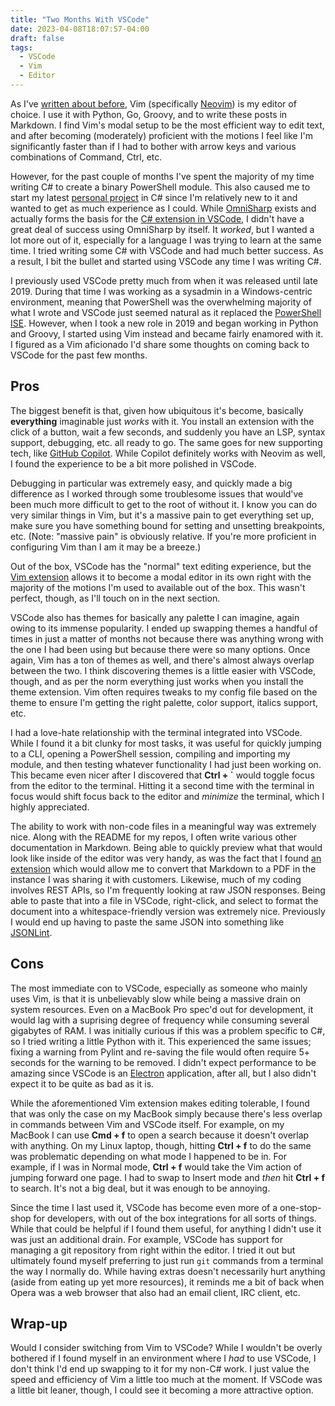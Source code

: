 ```yaml
---
title: "Two Months With VSCode"
date: 2023-04-08T18:07:57-04:00
draft: false
tags:
  - VSCode
  - Vim
  - Editor
---
```


As I've [written about before](https://looped.network/posts/neovim-lsp/), Vim (specifically [Neovim](https://neovim.io/)) is my editor of choice. I use it with Python, Go, Groovy, and to write these posts in Markdown. I find Vim's modal setup to be the most efficient way to edit text, and after becoming (moderately) proficient with the motions I feel like I'm significantly faster than if I had to bother with arrow keys and various combinations of Command, Ctrl, etc.

However, for the past couple of months I've spent the majority of my time writing C# to create a binary PowerShell module. This also caused me to start my latest [personal project](https://github.com/jfabry-noc/TootSharp) in C# since I'm relatively new to it and wanted to get as much experience as I could. While [OmniSharp](https://www.omnisharp.net/) exists and actually forms the basis for the [C# extension in VSCode](https://marketplace.visualstudio.com/items?itemName=ms-dotnettools.csharp), I didn't have a great deal of success using OmniSharp by itself. It _worked_, but I wanted a lot more out of it, especially for a language I was trying to learn at the same time. I tried writing some C# with VSCode and had much better success. As a result, I bit the bullet and started using VSCode any time I was writing C#.

I previously used VSCode pretty much from when it was released until late 2019. During that time I was working as a sysadmin in a Windows-centric environment, meaning that PowerShell was the overwhelming majority of what I wrote and VSCode just seemed natural as it replaced the [PowerShell ISE](https://learn.microsoft.com/en-us/powershell/scripting/windows-powershell/ise/introducing-the-windows-powershell-ise?view=powershell-7.3). However, when I took a new role in 2019 and began working in Python and Groovy, I started using Vim instead and became fairly enamored with it. I figured as a Vim aficionado I'd share some thoughts on coming back to VSCode for the past few months.

## Pros

The biggest benefit is that, given how ubiquitous it's become, basically **everything** imaginable just _works_ with it. You install an extension with the click of a button, wait a few seconds, and suddenly you have an LSP, syntax support, debugging, etc. all ready to go. The same goes for new supporting tech, like [GitHub Copilot](https://github.com/features/copilot). While Copilot definitely works with Neovim as well, I found the experience to be a bit more polished in VSCode.

Debugging in particular was extremely easy, and quickly made a big difference as I worked through some troublesome issues that would've been much more difficult to get to the root of without it. I know you can do very similar things in Vim, but it's a massive pain to get everything set up, make sure you have something bound for setting and unsetting breakpoints, etc. (Note: "massive pain" is obviously relative. If you're more proficient in configuring Vim than I am it may be a breeze.)

Out of the box, VSCode has the "normal" text editing experience, but the [Vim extension](https://marketplace.visualstudio.com/items?itemName=vscodevim.vim) allows it to become a modal editor in its own right with the majority of the motions I'm used to available out of the box. This wasn't perfect, though, as I'll touch on in the next section.

VSCode also has themes for basically any palette I can imagine, again owing to its immense popularity. I ended up swapping themes a handful of times in just a matter of months not because there was anything wrong with the one I had been using but because there were so many options. Once again, Vim has a ton of themes as well, and there's almost always overlap between the two. I think discovering themes is a little easier with VSCode, though, and as per the norm everything just works when you install the theme extension. Vim often requires tweaks to my config file based on the theme to ensure I'm getting the right palette, color support, italics support, etc.

I had a love-hate relationship with the terminal integrated into VSCode. While I found it a bit clunky for most tasks, it was useful for quickly jumping to a CLI, opening a PowerShell session, compiling and importing my module, and then testing whatever functionality I had just been working on. This became even nicer after I discovered that **Ctrl + `** would toggle focus from the editor to the terminal. Hitting it a second time with the terminal in focus would shift focus back to the editor and _minimize_ the terminal, which I highly appreciated.

The ability to work with non-code files in a meaningful way was extremely nice. Along with the README for my repos, I often write various other documentation in Markdown. Being able to quickly preview what that would look like inside of the editor was very handy, as was the fact that I found [an extension](https://marketplace.visualstudio.com/items?itemName=yzane.markdown-pdf) which would allow me to convert that Markdown to a PDF in the instance I was sharing it with customers. Likewise, much of my coding involves REST APIs, so I'm frequently looking at raw JSON responses. Being able to paste that into a file in VSCode, right-click, and select to format the document into a whitespace-friendly version was extremely nice. Previously I would end up having to paste the same JSON into something like [JSONLint](https://jsonlint.com/).

## Cons

The most immediate con to VSCode, especially as someone who mainly uses Vim, is that it is unbelievably slow while being a massive drain on system resources. Even on a MacBook Pro spec'd out for development, it would lag with a suprising degree of frequency while consuming several gigabytes of RAM. I was initially curious if this was a problem specific to C#, so I tried writing a little Python with it. This experienced the same issues; fixing a warning from Pylint and re-saving the file would often require 5+ seconds for the warning to be removed. I didn't expect performance to be amazing since VSCode is an [Electron](https://www.electronjs.org/) application, after all, but I also didn't expect it to be quite as bad as it is.

While the aforementioned Vim extension makes editing tolerable, I found that was only the case on my MacBook simply because there's less overlap in commands between Vim and VSCode itself. For example, on my MacBook I can use **Cmd + f** to open a search because it doesn't overlap with anything. On my Linux laptop, though, hitting **Ctrl + f** to do the same was problematic depending on what mode I happened to be in. For example, if I was in Normal mode, **Ctrl + f** would take the Vim action of jumping forward one page. I had to swap to Insert mode and _then_ hit **Ctrl + f** to search. It's not a big deal, but it was enough to be annoying.

Since the time I last used it, VSCode has become even more of a one-stop-shop for developers, with out of the box integrations for all sorts of things. While that could be helpful if I found them useful, for anything I didn't use it was just an additional drain. For example, VSCode has support for managing a git repository from right within the editor. I tried it out but ultimately found myself preferring to just run `git` commands from a terminal the way I normally do. While having extras doesn't necessarily hurt anything (aside from eating up yet more resources), it reminds me a bit of back when Opera was a web browser that also had an email client, IRC client, etc.

## Wrap-up

Would I consider switching from Vim to VSCode? While I wouldn't be overly bothered if I found myself in an environment where I _had_ to use VSCode, I don't think I'd end up swapping to it for my non-C# work. I just value the speed and efficiency of Vim a little too much at the moment. If VSCode was a little bit leaner, though, I could see it becoming a more attractive option.
